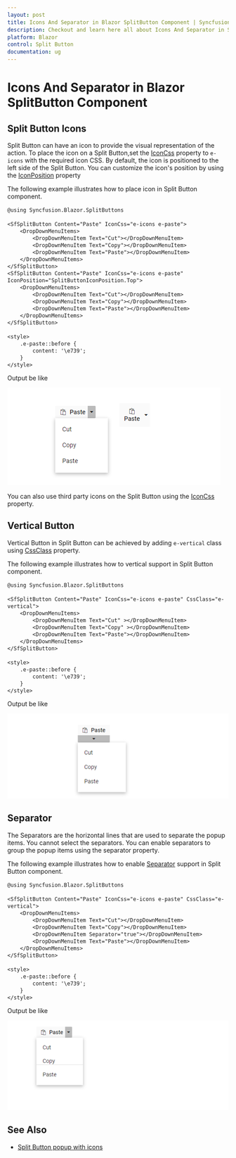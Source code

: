```yaml
---
layout: post
title: Icons And Separator in Blazor SplitButton Component | Syncfusion
description: Checkout and learn here all about Icons And Separator in Syncfusion Blazor SplitButton component and more.
platform: Blazor
control: Split Button
documentation: ug
---
```


# Icons And Separator in Blazor SplitButton Component

## Split Button Icons

Split Button can have an icon to provide the visual representation of the action. To place the icon on a Split Button,set the [IconCss](https://help.syncfusion.com/cr/blazor/Syncfusion.Blazor.SplitButtons.SfSplitButton.html#Syncfusion_Blazor_SplitButtons_SfSplitButton_IconCss) property to `e-icons` with the required icon CSS. By default, the icon is positioned to the left side of the Split Button. You can customize the icon's position by using the [IconPosition](https://help.syncfusion.com/cr/blazor/Syncfusion.Blazor.SplitButtons.SfSplitButton.html#Syncfusion_Blazor_SplitButtons_SfSplitButton_IconPosition) property

The following example illustrates how to place icon in Split Button component.

```cshtml
@using Syncfusion.Blazor.SplitButtons

<SfSplitButton Content="Paste" IconCss="e-icons e-paste">
    <DropDownMenuItems>
        <DropDownMenuItem Text="Cut"></DropDownMenuItem>
        <DropDownMenuItem Text="Copy"></DropDownMenuItem>
        <DropDownMenuItem Text="Paste"></DropDownMenuItem>
    </DropDownMenuItems>
</SfSplitButton>
<SfSplitButton Content="Paste" IconCss="e-icons e-paste" IconPosition="SplitButtonIconPosition.Top">
    <DropDownMenuItems>
        <DropDownMenuItem Text="Cut"></DropDownMenuItem>
        <DropDownMenuItem Text="Copy"></DropDownMenuItem>
        <DropDownMenuItem Text="Paste"></DropDownMenuItem>
    </DropDownMenuItems>
</SfSplitButton>

<style>
    .e-paste::before {
        content: '\e739';
    }
</style>

```

Output be like

![Blazor SplitButton with Icon](./images/blazor-splitbutton-icon.png)

You can also use third party icons on the Split Button using the [IconCss](https://help.syncfusion.com/cr/blazor/Syncfusion.Blazor.SplitButtons.SfSplitButton.html#Syncfusion_Blazor_SplitButtons_SfSplitButton_IconCss) property.

## Vertical Button

Vertical Button in Split Button can be achieved by adding `e-vertical` class using [CssClass](https://help.syncfusion.com/cr/blazor/Syncfusion.Blazor.SplitButtons.SfSplitButton.html#Syncfusion_Blazor_SplitButtons_SfSplitButton_CssClass) property.

The following example illustrates how to vertical support in Split Button component.

```cshtml
@using Syncfusion.Blazor.SplitButtons

<SfSplitButton Content="Paste" IconCss="e-icons e-paste" CssClass="e-vertical">
    <DropDownMenuItems>
        <DropDownMenuItem Text="Cut" ></DropDownMenuItem>
        <DropDownMenuItem Text="Copy" ></DropDownMenuItem>
        <DropDownMenuItem Text="Paste"></DropDownMenuItem>
    </DropDownMenuItems>
</SfSplitButton>

<style>
    .e-paste::before {
        content: '\e739';
    }
</style>

```

Output be like

![Blazor SplitButton in Vertical](./images/blazor-splitbutton-vertical.png)

## Separator

The Separators are the horizontal lines that are used to separate the popup items. You cannot select the separators. You can enable separators to group the popup items using the separator property.

The following example illustrates how to enable [Separator](https://help.syncfusion.com/cr/blazor/Syncfusion.Blazor.SplitButtons.DropDownMenuItem.html#Syncfusion_Blazor_SplitButtons_DropDownMenuItem_Separator) support in Split Button component.

```cshtml
@using Syncfusion.Blazor.SplitButtons

<SfSplitButton Content="Paste" IconCss="e-icons e-paste" CssClass="e-vertical">
    <DropDownMenuItems>
        <DropDownMenuItem Text="Cut"></DropDownMenuItem>
        <DropDownMenuItem Text="Copy"></DropDownMenuItem>
        <DropDownMenuItem Separator="true"></DropDownMenuItem>
        <DropDownMenuItem Text="Paste"></DropDownMenuItem>
    </DropDownMenuItems>
</SfSplitButton>

<style>
    .e-paste::before {
        content: '\e739';
    }
</style>

```

Output be like

![Blazor SplitButton with Separator](./images/blazor-splitbutton-separator.png)

## See Also

* [Split Button popup with icons](./popup-items#icons)